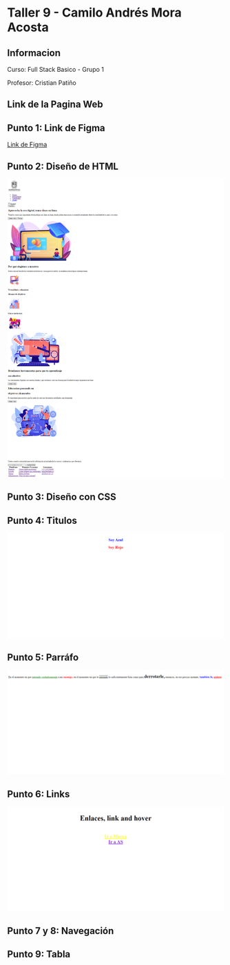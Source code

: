 <h1>Taller 9 - Camilo Andrés Mora Acosta</h1>

<h2>Informacion</h2>
<p>Curso: Full Stack Basico - Grupo 1</p>
<p>Profesor: Cristian Patiño</p>

<h2>Link de la Pagina Web</h2>


<h2>Punto 1: Link de Figma</h2>
<a href="https://www.figma.com/file/KpAUBssfnHkK2YQRaQD9Kz/Camilo-Andr%C3%A9s-Mora-Acosta?type=design&node-id=0-1&mode=design&t=rkP1Q5kFxzALGFFM-0">Link de Figma</a>

<h2>Punto 2: Diseño de HTML</h2>
<img src="./public/images/punto-2.png" alt="punto 2">

<h2>Punto 3: Diseño con CSS</h2>

<h2>Punto 4: Titulos</h2>
<img src="./public/images/punto4.png" alt="punto 4">

<h2>Punto 5: Parráfo</h2>
<img src="./public/images/punto5.png" alt="punto 5">

<h2>Punto 6: Links</h2>
<img src="./public/images/punto6.png" alt="punto 6">

<h2>Punto 7 y 8: Navegación</h2>

<h2>Punto 9: Tabla</h2>